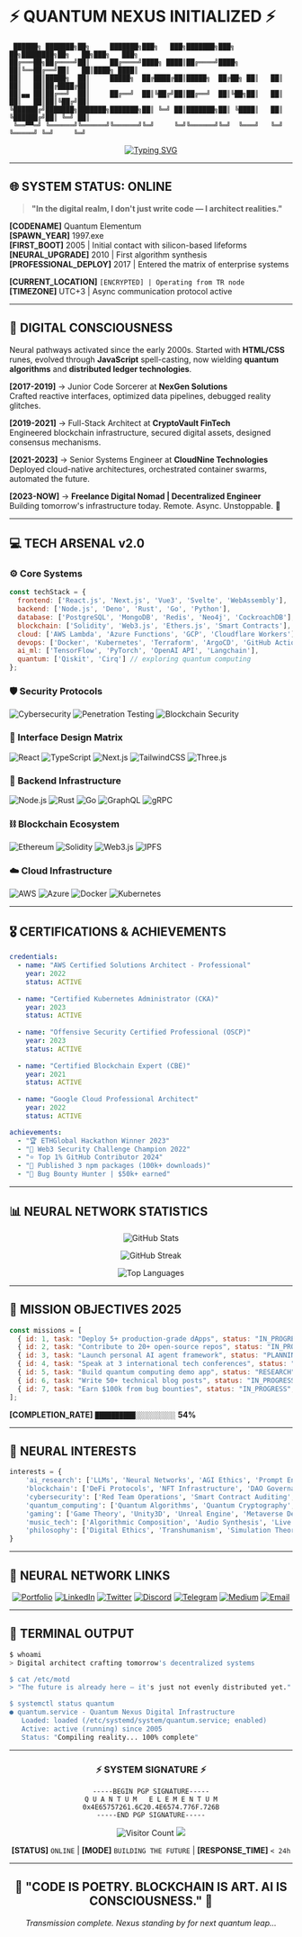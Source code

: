 # ⚡ QUANTUM NEXUS INITIALIZED ⚡

```ascii
 ██████╗ ███████╗██╗     ███████╗███╗   ███╗███████╗███╗   ██╗████████╗██╗   ██╗███╗   ███╗
██╔═══██╗██╔════╝██║     ██╔════╝████╗ ████║██╔════╝████╗  ██║╚══██╔══╝██║   ██║████╗ ████║
██║   ██║█████╗  ██║     █████╗  ██╔████╔██║█████╗  ██╔██╗ ██║   ██║   ██║   ██║██╔████╔██║
██║▄▄ ██║██╔══╝  ██║     ██╔══╝  ██║╚██╔╝██║██╔══╝  ██║╚██╗██║   ██║   ██║   ██║██║╚██╔╝██║
╚██████╔╝███████╗███████╗███████╗██║ ╚═╝ ██║███████╗██║ ╚████║   ██║   ╚██████╔╝██║ ╚═╝ ██║
 ╚══▀▀═╝ ╚══════╝╚══════╝╚══════╝╚═╝     ╚═╝╚══════╝╚═╝  ╚═══╝   ╚═╝    ╚═════╝ ╚═╝     ╚═╝
```

<div align="center">

[![Typing SVG](https://readme-typing-svg.herokuapp.com?font=Fira+Code&pause=1000&color=00F7F7&center=true&vCenter=true&width=435&lines=Digital+Architect+%7C+Code+Alchemist;Neural+Network+Engineer;Blockchain+Enthusiast;Cybersecurity+Explorer;Full-Stack+Virtuoso)](https://git.io/typing-svg)

</div>

---

## 🌐 SYSTEM STATUS: ONLINE

> **"In the digital realm, I don't just write code — I architect realities."**

**[CODENAME]** Quantum Elementum  
**[SPAWN_YEAR]** 1997.exe  
**[FIRST_BOOT]** 2005 | Initial contact with silicon-based lifeforms  
**[NEURAL_UPGRADE]** 2010 | First algorithm synthesis  
**[PROFESSIONAL_DEPLOY]** 2017 | Entered the matrix of enterprise systems  

**[CURRENT_LOCATION]** `[ENCRYPTED] | Operating from TR node`  
**[TIMEZONE]** UTC+3 | Async communication protocol active  

---

## 🔮 DIGITAL CONSCIOUSNESS

Neural pathways activated since the early 2000s. Started with **HTML/CSS** runes, evolved through **JavaScript** spell-casting, now wielding **quantum algorithms** and **distributed ledger technologies**.

**[2017-2019]** → Junior Code Sorcerer at **NexGen Solutions**  
Crafted reactive interfaces, optimized data pipelines, debugged reality glitches.

**[2019-2021]** → Full-Stack Architect at **CryptoVault FinTech**  
Engineered blockchain infrastructure, secured digital assets, designed consensus mechanisms.

**[2021-2023]** → Senior Systems Engineer at **CloudNine Technologies**  
Deployed cloud-native architectures, orchestrated container swarms, automated the future.

**[2023-NOW]** → **Freelance Digital Nomad | Decentralized Engineer**  
Building tomorrow's infrastructure today. Remote. Async. Unstoppable. 🚀

---

## 💻 TECH ARSENAL v2.0

### ⚙️ Core Systems
```javascript
const techStack = {
  frontend: ['React.js', 'Next.js', 'Vue3', 'Svelte', 'WebAssembly'],
  backend: ['Node.js', 'Deno', 'Rust', 'Go', 'Python'],
  database: ['PostgreSQL', 'MongoDB', 'Redis', 'Neo4j', 'CockroachDB'],
  blockchain: ['Solidity', 'Web3.js', 'Ethers.js', 'Smart Contracts'],
  cloud: ['AWS Lambda', 'Azure Functions', 'GCP', 'Cloudflare Workers'],
  devops: ['Docker', 'Kubernetes', 'Terraform', 'ArgoCD', 'GitHub Actions'],
  ai_ml: ['TensorFlow', 'PyTorch', 'OpenAI API', 'Langchain'],
  quantum: ['Qiskit', 'Cirq'] // exploring quantum computing
};
```

### 🛡️ Security Protocols
![Cybersecurity](https://img.shields.io/badge/Cybersecurity-Expert-00FF00?style=for-the-badge&logo=hackaday&logoColor=white)
![Penetration Testing](https://img.shields.io/badge/PenTesting-Active-FF0000?style=for-the-badge&logo=kalilinux&logoColor=white)
![Blockchain Security](https://img.shields.io/badge/Blockchain_Security-Specialist-FFD700?style=for-the-badge&logo=ethereum&logoColor=white)

### 🎨 Interface Design Matrix
![React](https://img.shields.io/badge/-React-20232A?style=for-the-badge&logo=react&logoColor=61DAFB)
![TypeScript](https://img.shields.io/badge/-TypeScript-007ACC?style=for-the-badge&logo=typescript&logoColor=white)
![Next.js](https://img.shields.io/badge/-Next.js-000000?style=for-the-badge&logo=next.js&logoColor=white)
![TailwindCSS](https://img.shields.io/badge/-TailwindCSS-38B2AC?style=for-the-badge&logo=tailwind-css&logoColor=white)
![Three.js](https://img.shields.io/badge/-Three.js-000000?style=for-the-badge&logo=three.js&logoColor=white)

### 🔧 Backend Infrastructure
![Node.js](https://img.shields.io/badge/-Node.js-339933?style=for-the-badge&logo=node.js&logoColor=white)
![Rust](https://img.shields.io/badge/-Rust-000000?style=for-the-badge&logo=rust&logoColor=white)
![Go](https://img.shields.io/badge/-Go-00ADD8?style=for-the-badge&logo=go&logoColor=white)
![GraphQL](https://img.shields.io/badge/-GraphQL-E10098?style=for-the-badge&logo=graphql&logoColor=white)
![gRPC](https://img.shields.io/badge/-gRPC-4285F4?style=for-the-badge&logo=google&logoColor=white)

### ⛓️ Blockchain Ecosystem
![Ethereum](https://img.shields.io/badge/-Ethereum-3C3C3D?style=for-the-badge&logo=ethereum&logoColor=white)
![Solidity](https://img.shields.io/badge/-Solidity-363636?style=for-the-badge&logo=solidity&logoColor=white)
![Web3.js](https://img.shields.io/badge/-Web3.js-F16822?style=for-the-badge&logo=web3.js&logoColor=white)
![IPFS](https://img.shields.io/badge/-IPFS-65C2CB?style=for-the-badge&logo=ipfs&logoColor=white)

### ☁️ Cloud Infrastructure
![AWS](https://img.shields.io/badge/-AWS-232F3E?style=for-the-badge&logo=amazon-aws&logoColor=white)
![Azure](https://img.shields.io/badge/-Azure-0078D4?style=for-the-badge&logo=microsoft-azure&logoColor=white)
![Docker](https://img.shields.io/badge/-Docker-2496ED?style=for-the-badge&logo=docker&logoColor=white)
![Kubernetes](https://img.shields.io/badge/-Kubernetes-326CE5?style=for-the-badge&logo=kubernetes&logoColor=white)

---

## 🎖️ CERTIFICATIONS & ACHIEVEMENTS

```yaml
credentials:
  - name: "AWS Certified Solutions Architect - Professional"
    year: 2022
    status: ACTIVE
    
  - name: "Certified Kubernetes Administrator (CKA)"
    year: 2023
    status: ACTIVE
    
  - name: "Offensive Security Certified Professional (OSCP)"
    year: 2023
    status: ACTIVE
    
  - name: "Certified Blockchain Expert (CBE)"
    year: 2021
    status: ACTIVE
    
  - name: "Google Cloud Professional Architect"
    year: 2022
    status: ACTIVE

achievements:
  - "🏆 ETHGlobal Hackathon Winner 2023"
  - "🥇 Web3 Security Challenge Champion 2022"
  - "⭐ Top 1% GitHub Contributor 2024"
  - "🚀 Published 3 npm packages (100k+ downloads)"
  - "💎 Bug Bounty Hunter | $50k+ earned"
```

---

## 📊 NEURAL NETWORK STATISTICS

<div align="center">

![GitHub Stats](https://github-readme-stats.vercel.app/api?username=qelementum&show_icons=true&theme=synthwave&hide_border=true&bg_color=0D1117&title_color=00F7F7&icon_color=FF00FF&text_color=FFFFFF)

![GitHub Streak](https://github-readme-streak-stats.herokuapp.com/?user=qelementum&theme=synthwave&hide_border=true&background=0D1117&ring=00F7F7&fire=FF00FF&currStreakLabel=00F7F7)

![Top Languages](https://github-readme-stats.vercel.app/api/top-langs/?username=qelementum&layout=compact&theme=synthwave&hide_border=true&bg_color=0D1117&title_color=00F7F7&text_color=FFFFFF)

</div>

---

## 🎯 MISSION OBJECTIVES 2025

```javascript
const missions = [
  { id: 1, task: "Deploy 5+ production-grade dApps", status: "IN_PROGRESS", progress: 40 },
  { id: 2, task: "Contribute to 20+ open-source repos", status: "IN_PROGRESS", progress: 65 },
  { id: 3, task: "Launch personal AI agent framework", status: "PLANNING", progress: 15 },
  { id: 4, task: "Speak at 3 international tech conferences", status: "SCHEDULED", progress: 33 },
  { id: 5, task: "Build quantum computing demo app", status: "RESEARCH", progress: 25 },
  { id: 6, task: "Write 50+ technical blog posts", status: "IN_PROGRESS", progress: 44 },
  { id: 7, task: "Earn $100k from bug bounties", status: "IN_PROGRESS", progress: 58 }
];
```

**[COMPLETION_RATE]** `██████████░░░░░░░░░░` **54%**

---

## 🌌 NEURAL INTERESTS

```python
interests = {
    'ai_research': ['LLMs', 'Neural Networks', 'AGI Ethics', 'Prompt Engineering'],
    'blockchain': ['DeFi Protocols', 'NFT Infrastructure', 'DAO Governance', 'Zero-Knowledge Proofs'],
    'cybersecurity': ['Red Team Operations', 'Smart Contract Auditing', 'Cryptography'],
    'quantum_computing': ['Quantum Algorithms', 'Quantum Cryptography', 'Qubits'],
    'gaming': ['Game Theory', 'Unity3D', 'Unreal Engine', 'Metaverse Development'],
    'music_tech': ['Algorithmic Composition', 'Audio Synthesis', 'Live Coding'],
    'philosophy': ['Digital Ethics', 'Transhumanism', 'Simulation Theory']
}
```

---

## 🔗 NEURAL NETWORK LINKS

<div align="center">

[![Portfolio](https://img.shields.io/badge/🌐_PORTFOLIO-00F7F7?style=for-the-badge&logoColor=white)](https://qelementum.digital)
[![LinkedIn](https://img.shields.io/badge/LINKEDIN-0A66C2?style=for-the-badge&logo=linkedin&logoColor=white)](https://linkedin.com/in/qelementum)
[![Twitter](https://img.shields.io/badge/TWITTER-1DA1F2?style=for-the-badge&logo=twitter&logoColor=white)](https://twitter.com/qelementum)
[![Discord](https://img.shields.io/badge/DISCORD-5865F2?style=for-the-badge&logo=discord&logoColor=white)](https://discord.gg/qelementum)
[![Telegram](https://img.shields.io/badge/TELEGRAM-26A5E4?style=for-the-badge&logo=telegram&logoColor=white)](https://t.me/qelementum)
[![Medium](https://img.shields.io/badge/MEDIUM-000000?style=for-the-badge&logo=medium&logoColor=white)](https://medium.com/@qelementum)
[![Email](https://img.shields.io/badge/SECURE_MAIL-EA4335?style=for-the-badge&logo=gmail&logoColor=white)](mailto:quantum@qelementum.digital)

</div>

---

## 💬 TERMINAL OUTPUT

```bash
$ whoami
> Digital architect crafting tomorrow's decentralized systems

$ cat /etc/motd
> "The future is already here — it's just not evenly distributed yet." - William Gibson

$ systemctl status quantum
● quantum.service - Quantum Nexus Digital Infrastructure
   Loaded: loaded (/etc/systemd/system/quantum.service; enabled)
   Active: active (running) since 2005
   Status: "Compiling reality... 100% complete"
```

---

<div align="center">

### ⚡ SYSTEM SIGNATURE ⚡

```
-----BEGIN PGP SIGNATURE-----
Q U A N T U M   E L E M E N T U M
0x4E65757261.6C20.4E6574.776F.726B
-----END PGP SIGNATURE-----
```

![Visitor Count](https://profile-counter.glitch.me/qelementum/count.svg)
![](https://komarev.com/ghpvc/?username=qelementum&color=00F7F7&style=for-the-badge)

**[STATUS]** `ONLINE` | **[MODE]** `BUILDING THE FUTURE` | **[RESPONSE_TIME]** `< 24h`

</div>

---

<div align="center">

## 🔮 "CODE IS POETRY. BLOCKCHAIN IS ART. AI IS CONSCIOUSNESS." 🔮

*Transmission complete. Nexus standing by for next quantum leap...*

</div>
